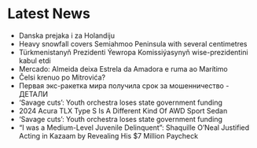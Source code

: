# Latest News
-  Danska prejaka i za Holandiju
-  Heavy snowfall covers Semiahmoo Peninsula with several centimetres
-  Türkmenistanyň Prezidenti Ýewropa Komissiýasynyň wise-prezidentini kabul etdi
-  Mercado: Almeida deixa Estrela da Amadora e ruma ao Marítimo
-  Čelsi krenuo po Mitrovića?
-  Первая экс-ракетка мира получила срок за мошенничество - ДЕТАЛИ
-  ‘Savage cuts’: Youth orchestra loses state government funding
-  2024 Acura TLX Type S Is A Different Kind Of AWD Sport Sedan
-  ‘Savage cuts’: Youth orchestra loses state government funding
-  “I was a Medium-Level Juvenile Delinquent”: Shaquille O’Neal Justified Acting in Kazaam by Revealing His $7 Million Paycheck
